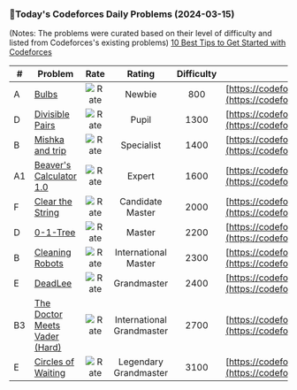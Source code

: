 ### 🌟Today's Codeforces Daily Problems (2024-03-15)
(Notes: The problems were curated based on their level of difficulty and listed from Codeforces's existing problems)
[10 Best Tips to Get Started with Codeforces](https://github.com/ika9810/Codeforces-Daily-Problems/blob/main/10%20Best%20Tips%20to%20Get%20Started%20with%20Codeforces.md)

| # | Problem | Rate| Rating | Difficulty | Contest |
|---| ----- | :--------: | :----------: | :----------: | ---------- |
|A|[Bulbs](https://codeforces.com/contest/615/problem/A)|![Rate](https://img.shields.io/badge/Newbie-800-lightgrey)|Newbie|800|[https://codeforces.com/contest/615](https://codeforces.com/contest/615)|
|D|[Divisible Pairs](https://codeforces.com/contest/1931/problem/D)|![Rate](https://img.shields.io/badge/Pupil-1300-brightgreen)|Pupil|1300|[https://codeforces.com/contest/1931](https://codeforces.com/contest/1931)|
|B|[Mishka and trip](https://codeforces.com/contest/703/problem/B)|![Rate](https://img.shields.io/badge/Specialist-1400-9cf)|Specialist|1400|[https://codeforces.com/contest/703](https://codeforces.com/contest/703)|
|A1|[Beaver's Calculator 1.0](https://codeforces.com/contest/207/problem/A1)|![Rate](https://img.shields.io/badge/Expert-1600-blue)|Expert|1600|[https://codeforces.com/contest/207](https://codeforces.com/contest/207)|
|F|[Clear the String](https://codeforces.com/contest/1132/problem/F)|![Rate](https://img.shields.io/badge/Candidate%20Master-2000-blueviolet)|Candidate Master|2000|[https://codeforces.com/contest/1132](https://codeforces.com/contest/1132)|
|D|[0-1-Tree](https://codeforces.com/contest/1156/problem/D)|![Rate](https://img.shields.io/badge/Master-2200-orange)|Master|2200|[https://codeforces.com/contest/1156](https://codeforces.com/contest/1156)|
|B|[Cleaning Robots](https://codeforces.com/contest/1252/problem/B)|![Rate](https://img.shields.io/badge/International%20Master-2300-orange)|International Master|2300|[https://codeforces.com/contest/1252](https://codeforces.com/contest/1252)|
|E|[DeadLee](https://codeforces.com/contest/1369/problem/E)|![Rate](https://img.shields.io/badge/Grandmaster-2400-red)|Grandmaster|2400|[https://codeforces.com/contest/1369](https://codeforces.com/contest/1369)|
|B3|[The Doctor Meets Vader (Hard)](https://codeforces.com/contest/1184/problem/B3)|![Rate](https://img.shields.io/badge/International%20Grandmaster-2700-red)|International Grandmaster|2700|[https://codeforces.com/contest/1184](https://codeforces.com/contest/1184)|
|E|[Circles of Waiting](https://codeforces.com/contest/963/problem/E)|![Rate](https://img.shields.io/badge/Legendary%20Grandmaster-3100-red)|Legendary Grandmaster|3100|[https://codeforces.com/contest/963](https://codeforces.com/contest/963)|
